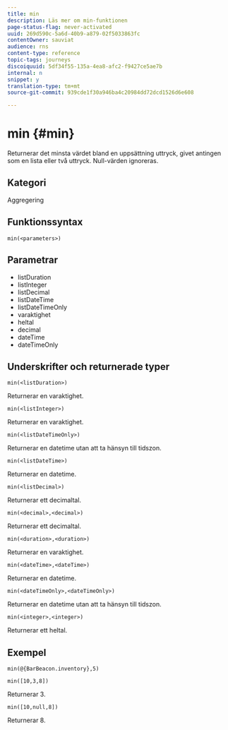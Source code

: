 ```yaml
---
title: min
description: Läs mer om min-funktionen
page-status-flag: never-activated
uuid: 269d590c-5a6d-40b9-a879-02f5033863fc
contentOwner: sauviat
audience: rns
content-type: reference
topic-tags: journeys
discoiquuid: 5df34f55-135a-4ea8-afc2-f9427ce5ae7b
internal: n
snippet: y
translation-type: tm+mt
source-git-commit: 939cde1f30a946ba4c20984dd72dcd1526d6e608

---
```



# min {#min}

Returnerar det minsta värdet bland en uppsättning uttryck, givet antingen som en lista eller två uttryck. Null-värden ignoreras.

## Kategori

Aggregering

## Funktionssyntax

`min(<parameters>)`

## Parametrar

* listDuration
* listInteger
* listDecimal
* listDateTime
* listDateTimeOnly
* varaktighet
* heltal
* decimal
* dateTime
* dateTimeOnly

## Underskrifter och returnerade typer

`min(<listDuration>)`

Returnerar en varaktighet.

`min(<listInteger>)`

Returnerar en varaktighet.

`min(<listDateTimeOnly>)`

Returnerar en datetime utan att ta hänsyn till tidszon.

`min(<listDateTime>)`

Returnerar en datetime.

`min(<listDecimal>)`

Returnerar ett decimaltal.

`min(<decimal>,<decimal>)`

Returnerar ett decimaltal.

`min(<duration>,<duration>)`

Returnerar en varaktighet.

`min(<dateTime>,<dateTime>)`

Returnerar en datetime.

`min(<dateTimeOnly>,<dateTimeOnly>)`

Returnerar en datetime utan att ta hänsyn till tidszon.

`min(<integer>,<integer>)`

Returnerar ett heltal.

## Exempel

`min(@{BarBeacon.inventory},5)`

`min([10,3,8])`

Returnerar 3.

`min([10,null,8])`

Returnerar 8.
